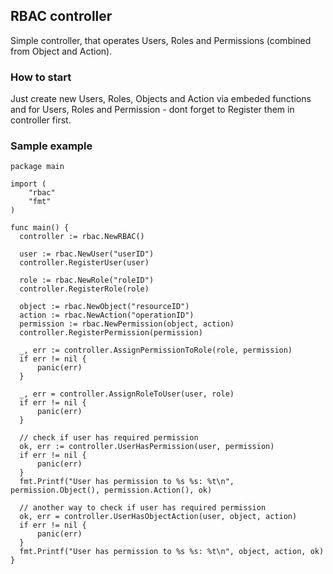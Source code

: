 RBAC controller
-------------------

Simple controller, that operates Users, Roles and Permissions (combined from Object and Action).

### How to start

Just create new Users, Roles, Objects and Action via embeded functions and for Users, Roles and Permission - dont forget to Register them in controller first.

### Sample example


    package main
    
    import (
	    "rbac"
	    "fmt"
    )
  
    func main() {
	  controller := rbac.NewRBAC()
  
	  user := rbac.NewUser("userID")
	  controller.RegisterUser(user)
  
	  role := rbac.NewRole("roleID")
	  controller.RegisterRole(role)
  
	  object := rbac.NewObject("resourceID")
	  action := rbac.NewAction("operationID")
	  permission := rbac.NewPermission(object, action)
	  controller.RegisterPermission(permission)

	  _, err := controller.AssignPermissionToRole(role, permission)
	  if err != nil {
		  panic(err)
	  }
  
	  _, err = controller.AssignRoleToUser(user, role)
	  if err != nil {
		  panic(err)
	  }
  
	  // check if user has required permission
	  ok, err := controller.UserHasPermission(user, permission)
	  if err != nil {
		  panic(err)
	  }
	  fmt.Printf("User has permission to %s %s: %t\n", permission.Object(), permission.Action(), ok)
  
	  // another way to check if user has required permission
	  ok, err = controller.UserHasObjectAction(user, object, action)
	  if err != nil {
		  panic(err)
	  }
	  fmt.Printf("User has permission to %s %s: %t\n", object, action, ok)
    }
